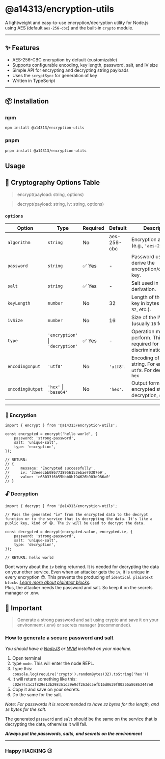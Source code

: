 # @a14313/encryption-utils

A lightweight and easy-to-use encryption/decryption utility for Node.js using AES (default `aes-256-cbc`) and the built-in `crypto` module.

---

## ✨ Features

- AES-256-CBC encryption by default (customizable)
- Supports configurable encoding, key length, password, salt, and IV size
- Simple API for encrypting and decrypting string payloads
- Uses the `scryptSync` for generation of key
- Written in TypeScript

---

## 📦 Installation

### npm

```bash
npm install @a14313/encryption-utils
```

### pnpm

```bash
pnpm install @a14313/encryption-utils
```

## Usage

## 🔧 Cryptography Options Table

> encrypt(payload: string, options)

> decrypt(payload: string, iv: string, options)

### `options`

| Option           | Type                             | Required | Default     | Description                                                                |
| ---------------- | -------------------------------- | -------- | ----------- | -------------------------------------------------------------------------- |
| `algorithm`      | `string`                         | No       | aes-256-cbc | Encryption algorithm (e.g., `'aes-256-cbc'`).                              |
| `password`       | `string`                         | ✅ Yes   | -           | Password used to derive the encryption/decryption key.                     |
| `salt`           | `string`                         | ✅ Yes   | -           | Salt used in key derivation.                                               |
| `keyLength`      | `number`                         | No       | 32          | Length of the derived key in bytes (`16`, `24`, `32`, etc.).               |
| `ivSize`         | `number`                         | No       | 16          | Size of the IV in bytes (usually `16` for AES).                            |
| `type`           | `'encryption'` \| `'decryption'` | ✅ Yes   | -           | Operation mode to perform. This is required for type discrimination        |
| `encodingInput`  | `'utf8'`                         | No       | `'utf8'`.   | Encoding of the input string. For encryption, `utf8`. For decryption `hex` |
| `encodingOutput` | `'hex'` \| `'base64'`            | No       | `'hex'`.    | Output format of the encrypted string. For decryption, `utf8`.             |

---

### 🔐 Encryption

```TS
import { encrypt } from '@a14313/encryption-utils';

const encrypted = encrypt('hello world', {
    password: 'strong-password',
    salt: 'unique-salt',
    type: 'encryption',
});

// RETURN:
// {
//     message: 'Encrypted successfully',
//     iv: '33eeecbb0867738956153ebae70307e9',
//     value: 'c63033f6b55bbb8b194626b903d986a0'
// }

```

### 🔓 Decryption

```TS
import { decrypt } from '@a14313/encryption-utils';

// Pass the generated "iv" from the encrypted data to the decrypt function or to the service that is decrypting the data. It's like a public key, kind of 😅. The iv will be used to decrypt the data.

const decrypted = decrypt(encrypted.value, encrypted.iv, {
    password: 'strong-password',
    salt: 'unique-salt',
    type: 'decryption',
});

// RETURN: hello world
```

Dont worry about the `iv` being returned. It is needed for decrypting the data on your other service. Even when an attacker gets the `iv`, it is unique in every encryption 😉. This prevents the producing of `identical plaintext blocks` [_Learn more about plaintext blocks_](https://www.sciencedirect.com/topics/computer-science/plaintext-block). <br />
Plus, the attacker needs the password and salt. So keep it on the secrets manager or .env.

## 🚨 Important

> Generate a strong password and salt using crypto and save it on your environment (.env) or secrets manager (recommended).

### How to generate a secure password and salt

_You should have a [NodeJS](https://nodejs.org/en) or [NVM](https://github.com/nvm-sh/nvm/blob/master/README.md) installed on your machine._

1. Open terminal
2. type `node`. This will enter the node REPL.
3. Type this: `console.log(require('crypto').randomBytes(32).toString('hex'))`
4. It will return something like this: `c02e74c1c3f829e13b298361c39e9df263dc5efb16d0639f00255a86863447e0`
5. Copy it and save on your secrets.
6. Do the same for the salt.

_Note: For passwords it is recommended to have `32` bytes for the length, and `16` bytes for the salt._

The generated `password` and `salt` should be the same on the service that is decrypting the data, otherwise it will fail.

_**Always put the passwords, salts, and secrets on the environment**_

---

### Happy HACKING 😉
